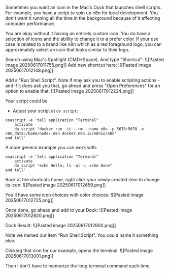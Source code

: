 Sometimes you want an icon in the Mac's Dock that launches shell scripts. For example, you have a script to spin up n8n for local development. You don't want it running all the time in the background because of it affecting computer performance.

You are okay without it having an entirely custom icon. You do have a selection of icons and the ability to change it to a prefer color. If your use case is related to a brand like n8n which as a red foreground logo, you can approximately select an icon that looks similar to their logo.

Search using Mac's Spotlight (CMD+Space). And type "Shortcut":
![[Pasted image 20250617011755.png]]
Add new shortcut here:
![[Pasted image 20250617012148.png]]

Add a "Run Shell Script". Note if may ask you to enable scripting actions - and if it does ask you that, go ahead and press "Open Preferences" for an option to enable that:
![[Pasted image 20250617012224.png]]

Your script could be
- Adjust your script at `do script`:
```
osascript -e 'tell application "Terminal"
    activate
    do script "docker run -it --rm --name n8n -p 5678:5678 -v n8n_data:/home/node/.n8n docker.n8n.io/n8nio/n8n"
end tell'
```

A more general example you can work with:
```
osascript -e 'tell application "Terminal"  
    activate  
    do script "echo Hello; ls -al ~; echo Done"  
end tell'
```

Back at the shortcuts home, right click your newly created item to change its icon:
![[Pasted image 20250617012659.png]]

You'll have some icon choices with color choices:
![[Pasted image 20250617012725.png]]

Once done, go ahead and add to your Dock:
![[Pasted image 20250617012820.png]]

Dock Result:
![[Pasted image 20250617012900.png]]

Note we named our item "Run Shell Script". You could name it something else. 

Clicking that icon for our example, opens the terminal:
![[Pasted image 20250617013001.png]]

Then I don't have to memorize the long terminal command each time.

